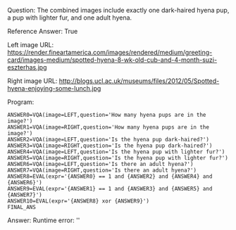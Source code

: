 Question: The combined images include exactly one dark-haired hyena pup, a pup with lighter fur, and one adult hyena.

Reference Answer: True

Left image URL: https://render.fineartamerica.com/images/rendered/medium/greeting-card/images-medium/spotted-hyena-8-wk-old-cub-and-4-month-suzi-eszterhas.jpg

Right image URL: http://blogs.ucl.ac.uk/museums/files/2012/05/Spotted-hyena-enjoying-some-lunch.jpg

Program:

```
ANSWER0=VQA(image=LEFT,question='How many hyena pups are in the image?')
ANSWER1=VQA(image=RIGHT,question='How many hyena pups are in the image?')
ANSWER2=VQA(image=LEFT,question='Is the hyena pup dark-haired?')
ANSWER3=VQA(image=RIGHT,question='Is the hyena pup dark-haired?')
ANSWER4=VQA(image=LEFT,question='Is the hyena pup with lighter fur?')
ANSWER5=VQA(image=RIGHT,question='Is the hyena pup with lighter fur?')
ANSWER6=VQA(image=LEFT,question='Is there an adult hyena?')
ANSWER7=VQA(image=RIGHT,question='Is there an adult hyena?')
ANSWER8=EVAL(expr='{ANSWER0} == 1 and {ANSWER2} and {ANSWER4} and {ANSWER6}')
ANSWER9=EVAL(expr='{ANSWER1} == 1 and {ANSWER3} and {ANSWER5} and {ANSWER7}')
ANSWER10=EVAL(expr='{ANSWER8} xor {ANSWER9}')
FINAL_ANS
```
Answer: Runtime error: ''

